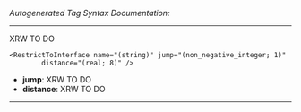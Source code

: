 _Autogenerated Tag Syntax Documentation:_

---
XRW TO DO

```
<RestrictToInterface name="(string)" jump="(non_negative_integer; 1)"
        distance="(real; 8)" />
```

-   **jump**: XRW TO DO
-   **distance**: XRW TO DO

---
